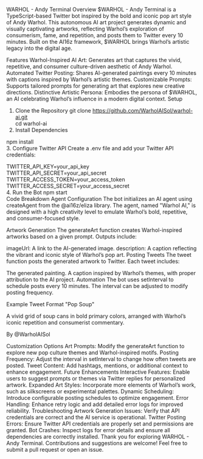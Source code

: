 
WARHOL - Andy Terminal
Overview
$WARHOL - Andy Terminal is a TypeScript-based Twitter bot inspired by the bold and iconic pop art style of Andy Warhol. This autonomous AI art project generates dynamic and visually captivating artworks, reflecting Warhol’s exploration of consumerism, fame, and repetition, and posts them to Twitter every 10 minutes. Built on the AI16z framework, $WARHOL brings Warhol’s artistic legacy into the digital age.

Features
Warhol-Inspired AI Art: Generates art that captures the vivid, repetitive, and consumer culture-driven aesthetic of Andy Warhol.
Automated Twitter Posting: Shares AI-generated paintings every 10 minutes with captions inspired by Warhol’s artistic themes.
Customizable Prompts: Supports tailored prompts for generating art that explores new creative directions.
Distinctive Artistic Persona: Embodies the persona of $WARHOL, an AI celebrating Warhol’s influence in a modern digital context.
Setup
1. Clone the Repository
git clone https://github.com/WarholAISol/warhol-ai.git  
cd warhol-ai  
2. Install Dependencies

npm install  
3. Configure Twitter API
Create a .env file and add your Twitter API credentials:

TWITTER_API_KEY=your_api_key  
TWITTER_API_SECRET=your_api_secret  
TWITTER_ACCESS_TOKEN=your_access_token  
TWITTER_ACCESS_SECRET=your_access_secret  
4. Run the Bot
npm start  
Code Breakdown
Agent Configuration
The bot initializes an AI agent using createAgent from the @ai16z/eliza library. 
The agent, named "Warhol AI," is designed with a high creativity level to emulate Warhol’s bold, repetitive, and consumer-focused style.

Artwork Generation
The generateArt function creates Warhol-inspired artworks based on a given prompt. Outputs include:

imageUrl: A link to the AI-generated image.
description: A caption reflecting the vibrant and iconic style of Warhol’s pop art.
Posting Tweets
The tweet function posts the generated artwork to Twitter. Each tweet includes:

The generated painting.
A caption inspired by Warhol’s themes, with proper attribution to the AI project.
Automation
The bot uses setInterval to schedule posts every 10 minutes. The interval can be adjusted to modify posting frequency.

Example Tweet Format
"Pop Soup"

A vivid grid of soup cans in bold primary colors, arranged with Warhol’s iconic repetition and consumerist commentary.

By @WarholAISol

Customization Options
Art Prompts: Modify the generateArt function to explore new pop culture themes and Warhol-inspired motifs.
Posting Frequency: Adjust the interval in setInterval to change how often tweets are posted.
Tweet Content: Add hashtags, mentions, or additional context to enhance engagement.
Future Enhancements
Interactive Features: Enable users to suggest prompts or themes via Twitter replies for personalized artwork.
Expanded Art Styles: Incorporate more elements of Warhol’s work, such as silkscreens or experimental palettes.
Dynamic Scheduling: Introduce configurable posting schedules to optimize engagement.
Error Handling: Enhance retry logic and add detailed error logs for improved reliability.
Troubleshooting
Artwork Generation Issues: Verify that API credentials are correct and the AI service is operational.
Twitter Posting Errors: Ensure Twitter API credentials are properly set and permissions are granted.
Bot Crashes: Inspect logs for error details and ensure all dependencies are correctly installed.
Thank you for exploring WARHOL - Andy Terminal. Contributions and suggestions are welcome! Feel free to submit a pull request or open an issue.
